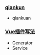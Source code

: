 ### [qiankun](https://juejin.im/post/6856569463950639117)
- qiankuan


### [Vue插件写法](https://juejin.im/post/6844903824742678541)
- Generator
- Service
